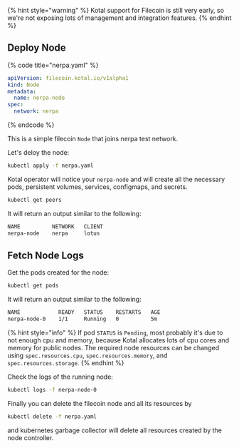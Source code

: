 {% hint style="warning" %}
Kotal support for Filecoin is still very early, so we're not exposing lots of management and integration features.
{% endhint %}

## Deploy Node

{% code title="nerpa.yaml" %}
```yaml
apiVersion: filecoin.kotal.io/v1alpha1
kind: Node
metadata:
  name: nerpa-node
spec:
  network: nerpa
```
{% endcode %}

This is a simple filecoin `Node` that joins nerpa test network.

Let's deloy the node:

```bash
kubectl apply -f nerpa.yaml
```

Kotal operator will notice your `nerpa-node` and will create all the necessary pods, persistent volumes, services, configmaps, and secrets.

```bash
kubectl get peers
```

It will return an output similar to the following:

```bash
NAME          NETWORK   CLIENT
nerpa-node    nerpa     lotus
```

## Fetch Node Logs

Get the pods created for the node:

```bash
kubectl get pods
```

It will return an output similar to the following:

```bash
NAME            READY   STATUS    RESTARTS   AGE
nerpa-node-0    1/1     Running   0          5m
```

{% hint style="info" %}
If pod `STATUS` is `Pending`, most probably it's due to not enough cpu and memory, because Kotal allocates lots of cpu cores and memory for public nodes. The required node resources can be changed using `spec.resources.cpu`, `spec.resources.memory`, and `spec.resources.storage`.
{% endhint %}

Check the logs of the running node:

```bash
kubectl logs -f nerpa-node-0
```

Finally you can delete the filecoin node and all its resources by

```bash
kubectl delete -f nerpa.yaml
```

and kubernetes garbage collector will delete all resources created by the node controller.
